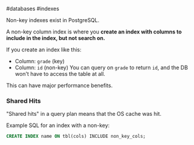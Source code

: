 #databases #indexes 

Non-key indexes exist in PostgreSQL.

A non-key column index is where you **create an index with columns to include in the index, but not search on.**

If you create an index like this:
* Column: `grade` (key)
* Column: `id` (non-key)
You can query on `grade` to return `id`, and the DB won't have to access the table at all.

This can have major performance benefits.

### Shared Hits
"Shared hits" in a query plan means that the OS cache was hit.

Example SQL for an index with a non-key:

```sql
CREATE INDEX name ON tbl(cols) INCLUDE non_key_cols;
```